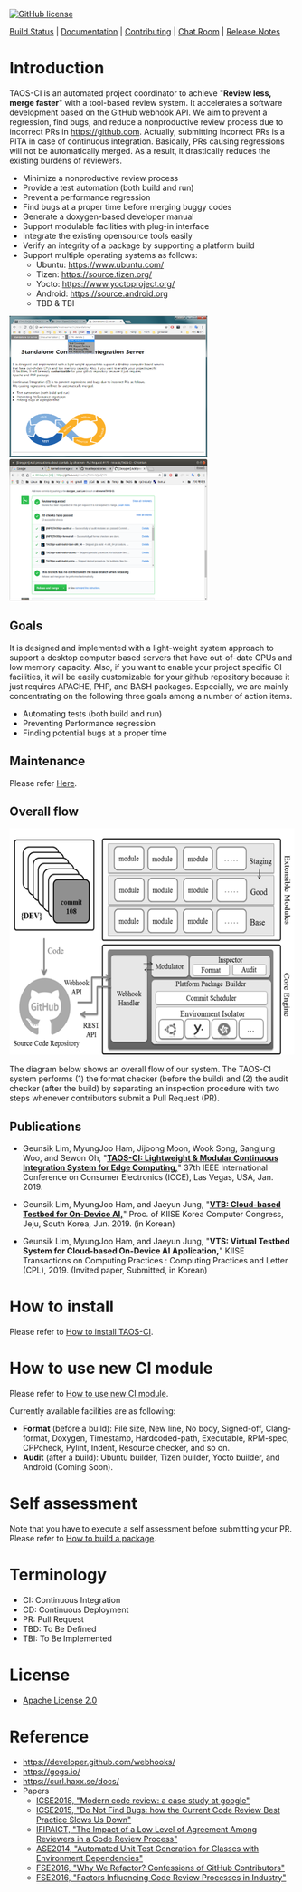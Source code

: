 [![GitHub license](https://dmlc.github.io/img/apache2.svg)](./LICENSE)

[Build Status](http://nnsuite.mooo.com/TAOS-CI/ci/taos/) |
[Documentation](ci/doc/doxygen-documentation.md) |
[Contributing](ci/doc/contributing.md) |
[Chat Room](https://gitter.im/login) |
[Release Notes](https://github.com/nnsuite/TAOS-CI/wiki/Release-Plan)


# Introduction

TAOS-CI is an automated project coordinator to achieve "**Review less, merge faster**" with a tool-based review system. It accelerates a software development based on the GitHub webhook API. We aim to prevent a regression, find bugs, and reduce a nonproductive review process due to incorrect PRs in https://github.com. Actually, submitting incorrect PRs is a PITA in case of continuous integration. Basically, PRs causing regressions will not be automatically merged. As a result, it drastically reduces the existing burdens of reviewers.
- Minimize a nonproductive review process
- Provide a test automation (both build and run)
- Prevent a performance regression
- Find bugs at a proper time before merging buggy codes
- Generate a doxygen-based developer manual
- Support modulable facilities with plug-in interface
- Integrate the existing opensource tools easily
- Verify an integrity of a package by supporting a platform build
- Support multiple operating systems as follows:
  - Ubuntu: https://www.ubuntu.com/
  - Tizen: https://source.tizen.org/
  - Yocto: https://www.yoctoproject.org/
  - Android: https://source.android.org
  - TBD & TBI

<img src=./image/screenshot01.png border=0 width=350 height=250></img>
<img src=./image/screenshot03.png border=0 width=350 height=250></img>


## Goals	
It is designed and implemented with a light-weight system approach to support a desktop computer based servers that have out-of-date CPUs and low memory capacity. Also, if you want to enable your project specific CI facilities, it will be easily customizable for your github repository because it just requires APACHE, PHP, and BASH packages. Especially, we are mainly concentrating on the following three goals among a number of action items.

* Automating tests (both build and run)
* Preventing Performance regression
* Finding potential bugs at a proper time

## Maintenance
Please refer [Here](./ci/doc/maintenance.md).

## Overall flow
<img src=./image/architecture.png border=0 width=550 height=400></img>

The diagram below shows an overall flow of our system. The TAOS-CI system performs (1) the format checker (before the build) and (2) the audit checker (after the build) by separating an inspection procedure with two steps whenever contributors submit a Pull Request (PR).

## Publications
* Geunsik Lim, MyungJoo Ham, Jijoong Moon, Wook Song, Sangjung Woo, and Sewon Oh, "**<a href='https://www.researchgate.net/publication/329752376_TAOS-CI_Lightweight_Modular_Continuous_Integration_System_for_Edge_Computing'>TAOS-CI: Lightweight & Modular Continuous Integration System for Edge Computing,</a>**" 37th IEEE International Conference on Consumer Electronics (ICCE), Las Vegas, USA, Jan. 2019.

* Geunsik Lim, MyungJoo Ham, and Jaeyun Jung, "**<a href='http://www.riss.kr/link?id=A106329692'>VTB: Cloud-based Testbed for On-Device AI,</a>**" Proc. of KIISE Korea Computer Congress, Jeju, South Korea, Jun. 2019. (in Korean)

* Geunsik Lim, MyungJoo Ham, and Jaeyun Jung, "**VTS: Virtual Testbed System for Cloud-based On-Device AI Application,**" KIISE Transactions on Computing Practices : Computing Practices and Letter (CPL), 2019. (Invited paper, Submitted, in Korean)

# How to install
Please refer to [How to install TAOS-CI](ci/doc/how-to-install-taos-ci.md).

# How to use new CI module
Please refer to [How to use new CI module](ci/doc/how-to-use-taos-ci-module.md).

Currently available facilities are as following:
   - **Format** (before a build): File size, New line, No body, Signed-off, Clang-format, Doxygen, Timestamp, Hardcoded-path, Executable, RPM-spec, CPPcheck, Pylint, Indent, Resource checker, and so on.
   - **Audit** (after a build): Ubuntu builder, Tizen builder, Yocto builder, and Android (Coming Soon).

# Self assessment
Note that you have to execute a self assessment before submitting your PR.
Please refer to [How to build a package](ci/doc/self-assessment-before-submitting-pr.md).

# Terminology
* CI: Continuous Integration
* CD: Continuous Deployment
* PR: Pull Request
* TBD: To Be Defined
* TBI: To Be Implemented

# License
* [Apache License 2.0](LICENSE)

# Reference
* https://developer.github.com/webhooks/
* https://gogs.io/
* https://curl.haxx.se/docs/ 
* Papers
   * [ICSE2018, "Modern code review: a case study at google"](https://dl.acm.org/citation.cfm?id=3183525)
   * [ICSE2015, "Do Not Find Bugs: how the Current Code Review Best Practice Slows Us Down"](https://dl.acm.org/citation.cfm?id=2819015)
   * [IFIPAICT, "The Impact of a Low Level of Agreement Among Reviewers in a Code Review Process"](https://link.springer.com/chapter/10.1007/978-3-319-39225-7_8)
   * [ASE2014, "Automated Unit Test Generation for Classes with Environment Dependencies"](https://dl.acm.org/citation.cfm?id=2642986)
   * [FSE2016, "Why We Refactor? Confessions of GitHub Contributors"](https://dl.acm.org/citation.cfm?id=2950305)
   * [FSE2016, "Factors Influencing Code Review Processes in Industry"](https://dl.acm.org/citation.cfm?id=2950323)

